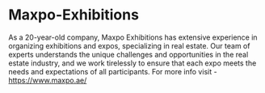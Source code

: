 # Maxpo-Exhibitions
As a 20-year-old company, Maxpo Exhibitions has extensive experience in organizing exhibitions and expos, specializing in real estate. Our team of experts understands the unique challenges and opportunities in the real estate industry, and we work tirelessly to ensure that each expo meets the needs and expectations of all participants.
For more info visit - https://www.maxpo.ae/
